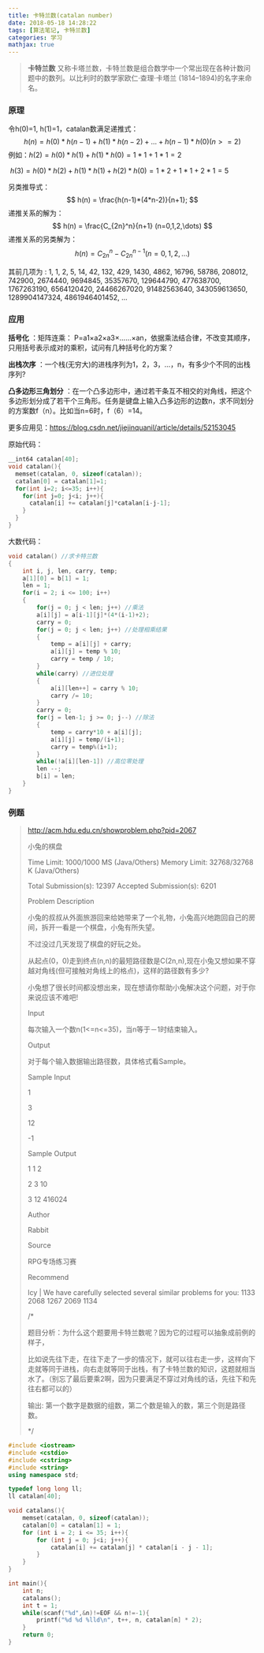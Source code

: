 ```yaml
---
title: 卡特兰数(catalan number)
date: 2018-05-18 14:28:22
tags: [算法笔记, 卡特兰数]
categories: 学习
mathjax: true
---
```




> **卡特兰数** 又称卡塔兰数，卡特兰数是组合数学中一个常出现在各种计数问题中的数列。以比利时的数学家欧仁·查理·卡塔兰 (1814–1894)的名字来命名。
>



### 原理

令h(0)=1, h(1)=1，catalan数满足递推式：
$$
h(n) = h(0)*h(n-1)+h(1)*h(n-2)+\dots+h(n-1)*h(0) (n>=2)
$$
例如：$h(2) = h(0)*h(1)+h(1)*h(0) = 1*1+1*1 = 2$

​	    $h(3) = h(0)*h(2)+h(1)*h(1)+h(2)*h(0) = 1*2+1*1+2*1 = 5$

另类推导式：
$$
h(n) = \frac{h(n-1)*(4*n-2)}{n+1};
$$
递推关系的解为：
$$
h(n) = \frac{C_{2n}^n}{n+1} (n=0,1,2,\dots)
$$
递推关系的另类解为：
$$
h(n) = C_{2n}^n - C_{2n}^{n-1} (n=0,1,2,\dots)
$$



其前几项为 : 1, 1, 2, 5, 14, 42, 132, 429, 1430, 4862, 16796, 58786, 208012, 742900, 2674440, 9694845, 35357670, 129644790, 477638700, 1767263190, 6564120420, 24466267020, 91482563640, 343059613650, 1289904147324, 4861946401452, ...





### 应用

**括号化** ：矩阵连乘： P=a1×a2×a3×……×an，依据乘法结合律，不改变其顺序，只用括号表示成对的乘积，试问有几种括号化的方案？

**出栈次序** ：一个栈(无穷大)的进栈序列为1，2，3，…，n，有多少个不同的出栈序列?

**凸多边形三角划分** ：在一个凸多边形中，通过若干条互不相交的对角线，把这个多边形划分成了若干个三角形。任务是键盘上输入凸多边形的边数n，求不同划分的方案数f（n）。比如当n=6时，f（6）=14。

更多应用见：https://blog.csdn.net/jiejinquanil/article/details/52153045



原始代码：

```c++
__int64 catalan[40];
void catalan(){
  memset(catalan, 0, sizeof(catalan));
  catalan[0] = catalan[1]=1;
  for(int i=2; i<=35; i++){
    for(int j=0; j<i; j++){
      catalan[i] += catalan[j]*catalan[i-j-1];
    }
  }
}
```



大数代码：

```c++
void catalan() //求卡特兰数
{
    int i, j, len, carry, temp;
    a[1][0] = b[1] = 1;
    len = 1;
    for(i = 2; i <= 100; i++)
    {
        for(j = 0; j < len; j++) //乘法
        a[i][j] = a[i-1][j]*(4*(i-1)+2);
        carry = 0;
        for(j = 0; j < len; j++) //处理相乘结果
        {
            temp = a[i][j] + carry;
            a[i][j] = temp % 10;
            carry = temp / 10;
        }
        while(carry) //进位处理
        {
            a[i][len++] = carry % 10;
            carry /= 10;
        }
        carry = 0;
        for(j = len-1; j >= 0; j--) //除法
        {
            temp = carry*10 + a[i][j];
            a[i][j] = temp/(i+1);
            carry = temp%(i+1);
        }
        while(!a[i][len-1]) //高位零处理
        len --;
        b[i] = len;
    }
}
```



### 例题

> http://acm.hdu.edu.cn/showproblem.php?pid=2067
>
> 小兔的棋盘
>
> Time Limit: 1000/1000 MS (Java/Others)    Memory Limit: 32768/32768 K (Java/Others)
>
> Total Submission(s): 12397    Accepted Submission(s): 6201
>
> Problem Description
>
> 小兔的叔叔从外面旅游回来给她带来了一个礼物，小兔高兴地跑回自己的房间，拆开一看是一个棋盘，小兔有所失望。
>
> 不过没过几天发现了棋盘的好玩之处。
>
> 从起点(0，0)走到终点(n,n)的最短路径数是C(2n,n),现在小兔又想如果不穿越对角线(但可接触对角线上的格点)，这样的路径数有多少?
>
> 小兔想了很长时间都没想出来，现在想请你帮助小兔解决这个问题，对于你来说应该不难吧!
>
>  
>
> Input
>
> 每次输入一个数n(1<=n<=35)，当n等于－1时结束输入。
>
> Output
>
> 对于每个输入数据输出路径数，具体格式看Sample。
>
> Sample Input
>
> 1
>
> 3
>
> 12
>
> -1
>
>  
>
> Sample Output
>
> 1 1 2
>
> 2 3 10
>
> 3 12 416024
>
>  
>
> Author
>
> Rabbit
>
>  
>
> Source
>
> RPG专场练习赛
>
>  
>
> Recommend
>
> lcy   |   We have carefully selected several similar problems for you:  1133 2068 1267 2069 1134 
>
> /*
>
> 题目分析：为什么这个题要用卡特兰数呢？因为它的过程可以抽象成前例的样子，
>
> ​         比如说先往下走，在往下走了一步的情况下，就可以往右走一步，这样向下走就等同于进栈，向右走就等同于出栈，有了卡特兰数的知识，这题就相当水了。（别忘了最后要乘2啊，因为只要满足不穿过对角线的话，先往下和先往右都可以的）
>
>  
>
> 输出: 第一个数字是数据的组数，第二个数是输入的数，第三个则是路径数。
>
> */



```c++
#include <iostream>
#include <cstdio>
#include <cstring>
#include <string>
using namespace std;

typedef long long ll;
ll catalan[40];

void catalans(){
    memset(catalan, 0, sizeof(catalan));
    catalan[0] = catalan[1] = 1;
    for (int i = 2; i <= 35; i++){
        for (int j = 0; j<i; j++){
            catalan[i] += catalan[j] * catalan[i - j - 1];
        }
    }
}

int main(){
    int n;
    catalans();
    int t = 1;
    while(scanf("%d",&n)!=EOF && n!=-1){
        printf("%d %d %lld\n", t++, n, catalan[n] * 2);
    }
    return 0;
}
```

